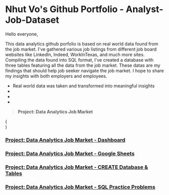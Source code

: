 # Nhut Vo's Github Portfolio - Analyst-Job-Dataset  

Hello everyone,

This data analytics github porfolio is based on real world data found from the job market. I've gathered various job listings from different job board websites like LinkedIn, Indeed, WorkInTexas, and much more sites. Compiling the data found into SQL format, I've created a database with three tables featuring all the data from the job market. These datas are my findings that should help job seeker navigate the job market. I hope to share my insights with both employers and employees. 

* Real world data was taken and transformed into meaningful insights
* 
* 
* 

> **Project: Data Analytics Job Market**

(<br>)

### [Project: Data Analytics Job Market - Dashboard](https://public.tableau.com/app/profile/nhut.vo4927/viz/RealAnalytics_17510476448520/USAAnalyticsJobMarket)

### [Project: Data Analytics Job Market - Google Sheets](https://docs.google.com/spreadsheets/d/1p8cdtake38t07ErRhz5fYOtItuZ23IgeSD8Sdozfn34/edit?gid=0#gid=0)

### [Project: Data Analytics Job Market - CREATE Database & Tables](https://github.com/vovo007/SQL-Analytics-Job-Market-Dataset/blob/main/Create_Database%26Table)

### [Project: Data Analytics Job Market - SQL Practice Problems](https://github.com/vovo007/SQL-Analytics-Job-Market-Dataset/blob/main/Query_Challenger)


